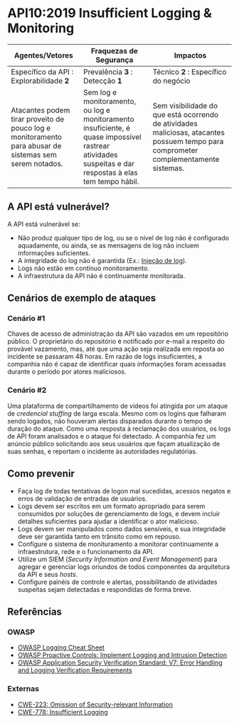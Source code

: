 API10:2019 Insufficient Logging & Monitoring
============================================

| Agentes/Vetores | Fraquezas de Segurança | Impactos |
| - | - | - |
| Específico da API : Explorabilidade **2** | Prevalência **3** : Detecção **1** | Técnico **2** : Específico do negócio |
| Atacantes podem tirar proveito de pouco log e monitoramento para abusar de sistemas sem serem notados. | Sem log e monitoramento, ou log e monitoramento insuficiente, é quase impossível rastrear atividades suspeitas e dar respostas à elas tem tempo hábil. | Sem visibilidade do que está ocorrendo de atividades maliciosas, atacantes possuem tempo para comprometer complementamente sistemas. |

## A API está vulnerável?

A API está vulnerável se:

* Não produz qualquer tipo de log, ou se o nível de log não é configurado aquadamente, ou ainda, se as mensagens de log não incluem informações suficientes.
* A integridade do log não é garantida (Ex.: [Injeção de log][1]).
* Logs não estão em contínuo monitoramento.
* A infraestrutura da API não é continuamente monitorada.

## Cenários de exemplo de ataques

### Cenário #1

Chaves de acesso de administração da API são vazados em um repositório público. O proprietário do repositório é notificado por e-mail a respeito do provável vazamento, mas, até que uma ação seja realizada em reposta ao incidente se passaram 48 horas. Em razão de logs insuficientes, a companhia não é capaz de identificar quais informações foram acessadas durante o período por atores maliciosos.

### Cenário #2

Uma plataforma de compartilhamento de vídeos foi atingida por um ataque de *credencial stuffing* de larga escala. Mesmo com os logins que falharam sendo logados, não houveram alertas disparados durante o tempo de duração do ataque. Como uma resposta à reclamação dos usuários, os logs de API foram analisados e o ataque foi detectado. A companhia fez um anúncio público solicitando aos seus usuários que façam atualização de suas senhas, e reportam o incidente às autoridades regulatórias.

## Como prevenir

* Faça log de todas tentativas de logon mal sucedidas, acessos negatos e erros de validação de entradas de usuários.
* Logs devem ser escritos em um formato apropriado para serem consumidos  por soluções de gerenciamento de logs, e devem incluir detalhes suficientes para ajudar a identificar o ator malicioso.
* Logs devem ser manipulados como dados sensíveis, e sua integridade deve ser garantida tanto em trânsito como em repouso.
* Configure o sistema de monituramento a monitorar continuamente a infraestrutura, rede e o funcionamento da API.
* Utilize um SIEM (*Security Information and Event Management*) para agregar e gerenciar logs oriundos de todos componentes da arquitetura da API e seus *hosts*.
* Configure painéis de controle e alertas, possibilitando de atividades suspeitas sejam detectadas e respondidas de forma breve.

## Referências

### OWASP

* [OWASP Logging Cheat Sheet][2]
* [OWASP Proactive Controls: Implement Logging and Intrusion Detection][3]
* [OWASP Application Security Verification Standard: V7: Error Handling and
  Logging Verification Requirements][4]

### Externas

* [CWE-223: Omission of Security-relevant Information][5]
* [CWE-778: Insufficient Logging][6]

[1]: https://www.owasp.org/index.php/Log_Injection
[2]: https://www.owasp.org/index.php/Logging_Cheat_Sheet
[3]: https://www.owasp.org/index.php/OWASP_Proactive_Controls
[4]: https://github.com/OWASP/ASVS/blob/master/4.0/en/0x15-V7-Error-Logging.md
[5]: https://cwe.mitre.org/data/definitions/223.html
[6]: https://cwe.mitre.org/data/definitions/778.html
